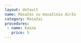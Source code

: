 ```yaml
---
layout: default
name: Masažas su masažiniu diržu 
category: Masažai
procedures:
 - name: Kaina
   price: 5
---
```

